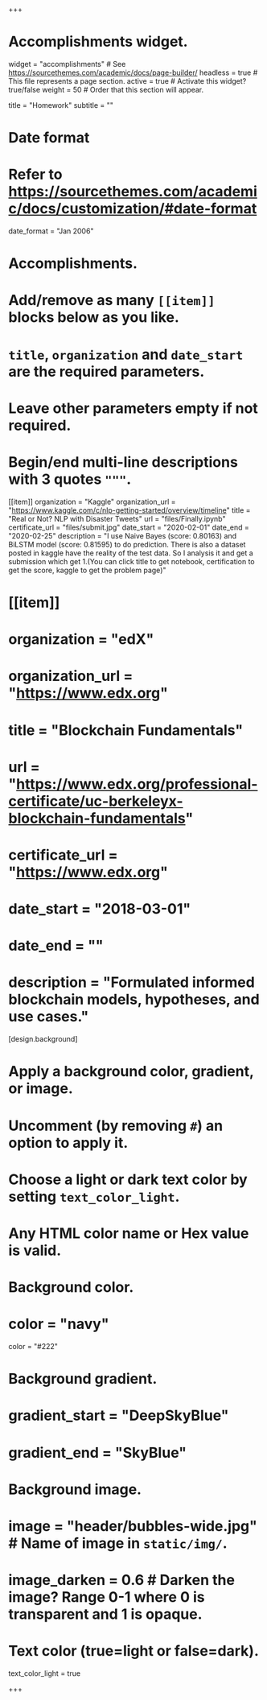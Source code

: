 +++
# Accomplishments widget.
widget = "accomplishments"  # See https://sourcethemes.com/academic/docs/page-builder/
headless = true  # This file represents a page section.
active = true  # Activate this widget? true/false
weight = 50  # Order that this section will appear.

title = "Homework"
subtitle = ""

# Date format
#   Refer to https://sourcethemes.com/academic/docs/customization/#date-format
date_format = "Jan 2006"

# Accomplishments.
#   Add/remove as many `[[item]]` blocks below as you like.
#   `title`, `organization` and `date_start` are the required parameters.
#   Leave other parameters empty if not required.
#   Begin/end multi-line descriptions with 3 quotes `"""`.

[[item]]
  organization = "Kaggle"
  organization_url = "https://www.kaggle.com/c/nlp-getting-started/overview/timeline"
  title = "Real or Not? NLP with Disaster Tweets"
  url = "files/Finally.ipynb"
  certificate_url = "files/submit.jpg"
  date_start = "2020-02-01"
  date_end = "2020-02-25"
  description = "I use Naive Bayes (score: 0.80163) and BiLSTM model (score: 0.81595) to do prediction. There is also a dataset posted in kaggle have the reality of the test data. So I analysis it and get a submission which get 1.(You can click title to get notebook, certification to get the score, kaggle to get the problem page)"

# [[item]]
#  organization = "edX"
#  organization_url = "https://www.edx.org"
#  title = "Blockchain Fundamentals"
#  url = "https://www.edx.org/professional-certificate/uc-berkeleyx-blockchain-fundamentals"
#  certificate_url = "https://www.edx.org"
#  date_start = "2018-03-01"
#  date_end = ""
#  description = "Formulated informed blockchain models, hypotheses, and use cases."

[design.background]
  # Apply a background color, gradient, or image.
  #   Uncomment (by removing `#`) an option to apply it.
  #   Choose a light or dark text color by setting `text_color_light`.
  #   Any HTML color name or Hex value is valid.
  
  # Background color.
  # color = "navy"
  color = "#222"

  # Background gradient.
  # gradient_start = "DeepSkyBlue"
  # gradient_end = "SkyBlue"
  
  # Background image.
  # image = "header/bubbles-wide.jpg"  # Name of image in `static/img/`.
  # image_darken = 0.6  # Darken the image? Range 0-1 where 0 is transparent and 1 is opaque.

  # Text color (true=light or false=dark).
  text_color_light = true 
  
+++
